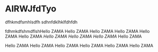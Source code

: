 # AIRWJfdTyo

dfhkmdfsmhlsdfh
sdhnfdklhklfdhfdh

fdhmkdfshmdflshHello ZAMA
Hello ZAMA
Hello ZAMA
Hello ZAMA
Hello ZAMA
Hello ZAMA
*Hello ZAMA*
*Hello ZAMA*
*Hello ZAMA*
Hello ZAMA



Hello ZAMA
Hello ZAMA
Hello ZAMA
Hello ZAMA
Hello ZAMA
Hello ZAMA
